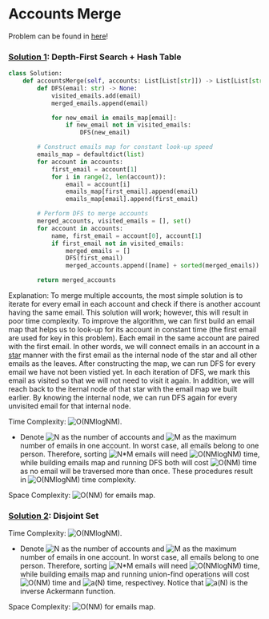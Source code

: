 # Accounts Merge

Problem can be found in [here](https://leetcode.com/problems/accounts-merge)!

### [Solution 1](/Graph/721-AccountsMerge/solution1.py): Depth-First Search + Hash Table

```python
class Solution:
    def accountsMerge(self, accounts: List[List[str]]) -> List[List[str]]:
        def DFS(email: str) -> None:
            visited_emails.add(email)
            merged_emails.append(email)

            for new_email in emails_map[email]:
                if new_email not in visited_emails:
                    DFS(new_email)

        # Construct emails map for constant look-up speed
        emails_map = defaultdict(list)
        for account in accounts:
            first_email = account[1]
            for i in range(2, len(account)):
                email = account[i]
                emails_map[first_email].append(email)
                emails_map[email].append(first_email)

        # Perform DFS to merge accounts
        merged_accounts, visited_emails = [], set()
        for account in accounts:
            name, first_email = account[0], account[1]
            if first_email not in visited_emails:
                merged_emails = []
                DFS(first_email)
                merged_accounts.append([name] + sorted(merged_emails))

        return merged_accounts
```

Explanation: To merge multiple accounts, the most simple solution is to iterate for every email in each account and check if there is another account having the same email. This solution will work; however, this will result in poor time complexity. To improve the algorithm, we can first build an email map that helps us to look-up for its account in constant time (the first email are used for key in this problem). Each email in the same account are paired with the first email. In other words, we will connect emails in an account in a [star](<https://en.wikipedia.org/wiki/Star_(graph_theory)>) manner with the first email as the internal node of the star and all other emails as the leaves. After constructing the map, we can run DFS for every email we have not been vistied yet. In each iteration of DFS, we mark this email as visited so that we will not need to visit it again. In addition, we will reach back to the iternal node of that star with the email map we built earlier. By knowing the internal node, we can run DFS again for every unvisited email for that internal node.

Time Complexity: ![O(NMlogNM)](<https://latex.codecogs.com/svg.image?O(NMlogNM)>).

-   Denote ![N](https://latex.codecogs.com/svg.image?N) as the number of accounts and ![M](https://latex.codecogs.com/svg.image?M) as the maximum number of emails in one account. In worst case, all emails belong to one person. Therefore, sorting ![N*M](https://latex.codecogs.com/svg.image?N\cdot&space;M) emails will need ![O(NMlogNM)](<https://latex.codecogs.com/svg.image?O(NMlogNM)>) time, while building emails map and running DFS both will cost ![O(NM)](<https://latex.codecogs.com/svg.image?O(NM)>) time as no email will be traversed more than once. These procedures result in ![O(NMlogNM)](<https://latex.codecogs.com/svg.image?O(NMlogNM)>) time complexity.

Space Complexity: ![O(NM)](<https://latex.codecogs.com/svg.image?O(NM)>) for emails map.

### [Solution 2](/Graph/721-AccountsMerge/solution2.py): Disjoint Set

Time Complexity: ![O(NMlogNM)](<https://latex.codecogs.com/svg.image?O(NMlogNM)>).

-   Denote ![N](https://latex.codecogs.com/svg.image?N) as the number of accounts and ![M](https://latex.codecogs.com/svg.image?M) as the maximum number of emails in one account. In worst case, all emails belong to one person. Therefore, sorting ![N*M](https://latex.codecogs.com/svg.image?N\cdot&space;M) emails will need ![O(NMlogNM)](<https://latex.codecogs.com/svg.image?O(NMlogNM)>) time, while building emails map and running union-find operations will cost ![O(NM)](<https://latex.codecogs.com/svg.image?O(NM)>) time and ![a(N)](<https://latex.codecogs.com/svg.image?\alpha&space;(N)>) time, respectivey. Notice that ![a(N)](<https://latex.codecogs.com/svg.image?\alpha&space;(N)>) is the inverse Ackermann function.

Space Complexity: ![O(NM)](<https://latex.codecogs.com/svg.image?O(NM)>) for emails map.
